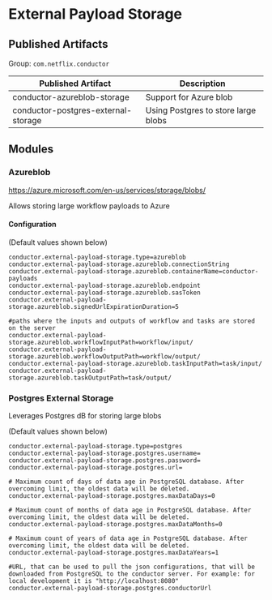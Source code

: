 # External Payload Storage
## Published Artifacts

Group: `com.netflix.conductor`

| Published Artifact | Description |
| ----------- | ----------- | 
| conductor-azureblob-storage | Support for Azure blob |
| conductor-postgres-external-storage | Using Postgres to store large blobs |

## Modules
### Azureblob
https://azure.microsoft.com/en-us/services/storage/blobs/

Allows storing large workflow payloads to Azure

#### Configuration
(Default values shown below)
```properties
conductor.external-payload-storage.type=azureblob
conductor.external-payload-storage.azureblob.connectionString
conductor.external-payload-storage.azureblob.containerName=conductor-payloads
conductor.external-payload-storage.azureblob.endpoint
conductor.external-payload-storage.azureblob.sasToken
conductor.external-payload-storage.azureblob.signedUrlExpirationDuration=5

#paths where the inputs and outputs of workflow and tasks are stored on the server
conductor.external-payload-storage.azureblob.workflowInputPath=workflow/input/
conductor.external-payload-storage.azureblob.workflowOutputPath=workflow/output/
conductor.external-payload-storage.azureblob.taskInputPath=task/input/
conductor.external-payload-storage.azureblob.taskOutputPath=task/output/
```

### Postgres External Storage
Leverages Postgres dB for storing large blobs

(Default values shown below)
```properties
conductor.external-payload-storage.type=postgres
conductor.external-payload-storage.postgres.username=
conductor.external-payload-storage.postgres.password=
conductor.external-payload-storage.postgres.url=

# Maximum count of days of data age in PostgreSQL database. After overcoming limit, the oldest data will be deleted.
conductor.external-payload-storage.postgres.maxDataDays=0

# Maximum count of months of data age in PostgreSQL database. After overcoming limit, the oldest data will be deleted.
conductor.external-payload-storage.postgres.maxDataMonths=0

# Maximum count of years of data age in PostgreSQL database. After overcoming limit, the oldest data will be deleted.
conductor.external-payload-storage.postgres.maxDataYears=1

#URL, that can be used to pull the json configurations, that will be downloaded from PostgreSQL to the conductor server. For example: for local development it is "http://localhost:8080"
conductor.external-payload-storage.postgres.conductorUrl
```

